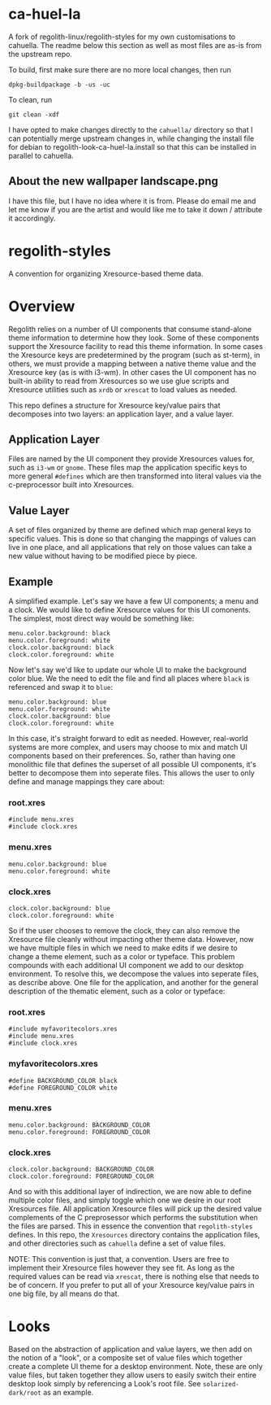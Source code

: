# ca-huel-la

A fork of regolith-linux/regolith-styles for my own customisations to cahuella.
The readme below this section as well as most files are as-is from the upstream
repo.

To build, first make sure there are no more local changes, then run

	dpkg-buildpackage -b -us -uc

To clean, run

	git clean -xdf

I have opted to make changes directly to the `cahuella/` directory so that I can
potentially merge upstream changes in, while changing the install file for
debian to regolith-look-ca-huel-la.install so that this can be installed in
parallel to cahuella.

## About the new wallpaper landscape.png

I have this file, but I have no idea where it is from. Please do email me and
let me know if you are the artist and would like me to take it down / attribute
it accordingly.

# regolith-styles

A convention for organizing Xresource-based theme data.

# Overview

Regolith relies on a number of UI components that consume stand-alone theme information to determine how they look.  Some of these components support the Xresource facility to read this theme information.  In some cases the Xresource keys are predetermined by the program (such as st-term), in others, we must provide a mapping between a native theme value and the Xresource key (as is with i3-wm).  In other cases the UI component has no built-in ability to read from Xresources so we use glue scripts and Xresource utilities such as `xrdb` or `xrescat` to load values as needed.  

This repo defines a structure for Xresource key/value pairs that decomposes into two layers: an application layer, and a value layer.

## Application Layer

Files are named by the UI component they provide Xresources values for, such as `i3-wm` or `gnome`.  These files map the application specific keys to more general `#defines` which are then transformed into literal values via the c-preprocessor built into Xresources.

## Value Layer

A set of files organized by theme are defined which map general keys to specific values.  This is done so that changing the mappings of values can live in one place, and all applications that rely on those values can take a new value without having to be modified piece by piece.

## Example

A simplified example.  Let's say we have a few UI components; a menu and a clock.  We would like to define Xresource values for this UI comonents.  The simplest, most direct way would be something like:

```
menu.color.background: black
menu.color.foreground: white
clock.color.background: black
clock.color.foreground: white
```

Now let's say we'd like to update our whole UI to make the background color blue.  We the need to edit the file and find all places where `black` is referenced and swap it to `blue`:

```
menu.color.background: blue
menu.color.foreground: white
clock.color.background: blue
clock.color.foreground: white
```

In this case, it's straight forward to edit as needed.  However, real-world systems are more complex, and users may choose to mix and match UI components based on their preferences.  So, rather than having one monolithic file that defines the superset of all possible UI components, it's better to decompose them into seperate files.  This allows the user to only define and manage mappings they care about:

### root.xres
```
#include menu.xres
#include clock.xres
```

### menu.xres
```
menu.color.background: blue
menu.color.foreground: white
```

### clock.xres
```
clock.color.background: blue
clock.color.foreground: white
```

So if the user chooses to remove the clock, they can also remove the Xresource file cleanly without impacting other theme data.  However, now we have multiple files in which we need to make edits if we desire to change a theme element, such as a color or typeface.  This problem compounds with each additional UI component we add to our desktop environment.  To resolve this, we decompose the values into seperate files, as describe above.  One file for the application, and another for the general description of the thematic element, such as a color or typeface:

### root.xres
```
#include myfavoritecolors.xres
#include menu.xres
#include clock.xres
```

### myfavoritecolors.xres
```
#define BACKGROUND_COLOR black
#define FOREGROUND_COLOR white
```

### menu.xres
```
menu.color.background: BACKGROUND_COLOR
menu.color.foreground: FOREGROUND_COLOR
```

### clock.xres
```
clock.color.background: BACKGROUND_COLOR
clock.color.foreground: FOREGROUND_COLOR
```

And so with this additional layer of indirection, we are now able to define multiple color files, and simply toggle which one we desire in our root Xresources file.  All application Xresource files will pick up the desired value complements of the C preprosessor which performs the substitution when the files are parsed.  This in essence the convention that `regolith-styles` defines.  In this repo, the `Xresources` directory contains the application files, and other directories such as `cahuella` define a set of value files.

NOTE: This convention is just that, a convention.  Users are free to implement their Xresource files however they see fit.  As long as the required values can be read via `xrescat`, there is nothing else that needs to be of concern.  If you prefer to put all of your Xresource key/value pairs in one big file, by all means do that.   

# Looks

Based on the abstraction of application and value layers, we then add on the notion of a "look", or a composite set of value files which together create a complete UI theme for a desktop environment.  Note, these are only value files, but taken together they allow users to easily switch their entire desktop look simply by referencing a Look's root file.  See `solarized-dark/root` as an example.

